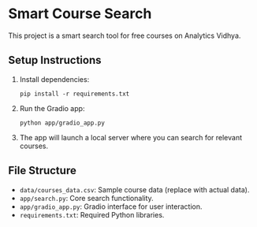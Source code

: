 # Smart Course Search
This project is a smart search tool for free courses on Analytics Vidhya.

## Setup Instructions
1. Install dependencies:
   ```
   pip install -r requirements.txt
   ```

2. Run the Gradio app:
   ```
   python app/gradio_app.py
   ```

3. The app will launch a local server where you can search for relevant courses.

## File Structure
- `data/courses_data.csv`: Sample course data (replace with actual data).
- `app/search.py`: Core search functionality.
- `app/gradio_app.py`: Gradio interface for user interaction.
- `requirements.txt`: Required Python libraries.
